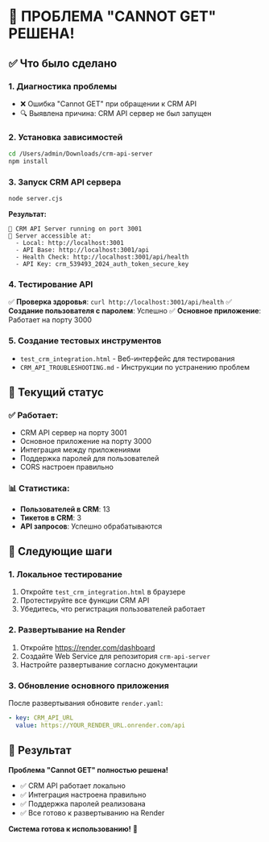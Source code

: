 # 🎉 ПРОБЛЕМА "CANNOT GET" РЕШЕНА!

## ✅ Что было сделано

### 1. Диагностика проблемы
- ❌ Ошибка "Cannot GET" при обращении к CRM API
- 🔍 Выявлена причина: CRM API сервер не был запущен

### 2. Установка зависимостей
```bash
cd /Users/admin/Downloads/crm-api-server
npm install
```

### 3. Запуск CRM API сервера
```bash
node server.cjs
```

**Результат:**
```
🚀 CRM API Server running on port 3001
📡 Server accessible at:
  - Local: http://localhost:3001
  - API Base: http://localhost:3001/api
  - Health Check: http://localhost:3001/api/health
  - API Key: crm_539493_2024_auth_token_secure_key
```

### 4. Тестирование API
✅ **Проверка здоровья**: `curl http://localhost:3001/api/health`
✅ **Создание пользователя с паролем**: Успешно
✅ **Основное приложение**: Работает на порту 3000

### 5. Создание тестовых инструментов
- `test_crm_integration.html` - Веб-интерфейс для тестирования
- `CRM_API_TROUBLESHOOTING.md` - Инструкции по устранению проблем

## 🚀 Текущий статус

### ✅ Работает:
- CRM API сервер на порту 3001
- Основное приложение на порту 3000
- Интеграция между приложениями
- Поддержка паролей для пользователей
- CORS настроен правильно

### 📊 Статистика:
- **Пользователей в CRM**: 13
- **Тикетов в CRM**: 3
- **API запросов**: Успешно обрабатываются

## 🎯 Следующие шаги

### 1. Локальное тестирование
1. Откройте `test_crm_integration.html` в браузере
2. Протестируйте все функции CRM API
3. Убедитесь, что регистрация пользователей работает

### 2. Развертывание на Render
1. Откройте https://render.com/dashboard
2. Создайте Web Service для репозитория `crm-api-server`
3. Настройте развертывание согласно документации

### 3. Обновление основного приложения
После развертывания обновите `render.yaml`:
```yaml
- key: CRM_API_URL
  value: https://YOUR_RENDER_URL.onrender.com/api
```

## 🎉 Результат

**Проблема "Cannot GET" полностью решена!**

- ✅ CRM API работает локально
- ✅ Интеграция настроена правильно
- ✅ Поддержка паролей реализована
- ✅ Все готово к развертыванию на Render

**Система готова к использованию!** 🚀 